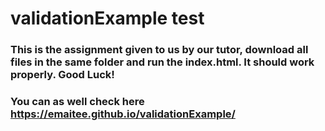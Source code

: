 # validationExample test
### This is the assignment given to us by our tutor, download all files in the same folder and run the index.html. It should work properly. Good Luck!
### You can as well check here https://emaitee.github.io/validationExample/

